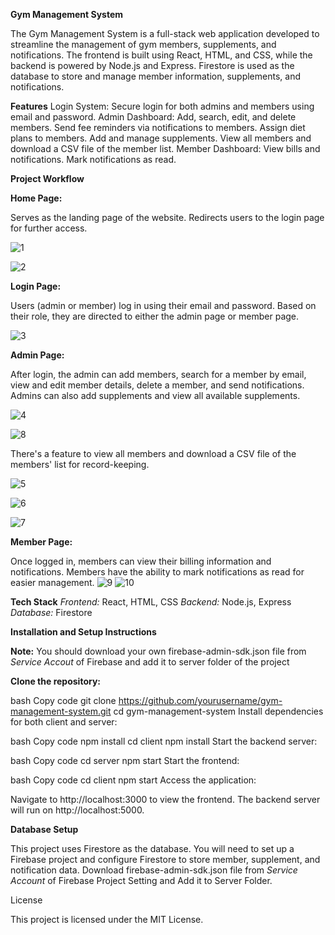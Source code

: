 ****Gym Management System****

The Gym Management System is a full-stack web application developed to streamline the management of gym members, supplements, and notifications. The frontend is built using React, HTML, and CSS, while the backend is powered by Node.js and Express. Firestore is used as the database to store and manage member information, supplements, and notifications.

**Features**
Login System: Secure login for both admins and members using email and password.
Admin Dashboard:
Add, search, edit, and delete members.
Send fee reminders via notifications to members.
Assign diet plans to members.
Add and manage supplements.
View all members and download a CSV file of the member list.
Member Dashboard:
View bills and notifications.
Mark notifications as read.

**Project Workflow**

**Home Page:**

Serves as the landing page of the website.
Redirects users to the login page for further access.

![1](https://github.com/user-attachments/assets/a10ea242-b6a8-4077-86b0-3aa3ef51629c)

![2](https://github.com/user-attachments/assets/48f44c7f-cfff-4d5b-88d3-51381841b482)

**Login Page:**

Users (admin or member) log in using their email and password.
Based on their role, they are directed to either the admin page or member page.

![3](https://github.com/user-attachments/assets/c096ae49-552f-4f13-8652-c61d5370e27f)

**Admin Page:**

After login, the admin can add members, search for a member by email, view and edit member details, delete a member, and send notifications.
Admins can also add supplements and view all available supplements.

![4](https://github.com/user-attachments/assets/8cd58e5a-3d7a-4412-a8a0-fdeed7740453)

![8](https://github.com/user-attachments/assets/bf0d1b72-75f3-4a14-a3ee-96ba64bb7e5f)

There's a feature to view all members and download a CSV file of the members' list for record-keeping.

![5](https://github.com/user-attachments/assets/368a6a5d-505b-48d5-85a9-a2f8ba8e1556)

![6](https://github.com/user-attachments/assets/c431fdd4-9eb5-485e-a4ac-431e8ffe4476)

![7](https://github.com/user-attachments/assets/984184bb-3f7d-4bc7-80b9-b5bc74399734)

**Member Page:**

Once logged in, members can view their billing information and notifications.
Members have the ability to mark notifications as read for easier management.
![9](https://github.com/user-attachments/assets/8b80835b-6c41-42f1-8710-1452e73da314)
![10](https://github.com/user-attachments/assets/a43ad2e5-cb5e-4162-a6f6-4dc0cd96864c)


**Tech Stack**
*Frontend:* React, HTML, CSS
*Backend:* Node.js, Express
*Database:* Firestore

**Installation and Setup Instructions**

**Note:** You should download your own firebase-admin-sdk.json file from *Service Accout* of Firebase and add it to server folder of the project

**Clone the repository:**

bash
Copy code
git clone https://github.com/yourusername/gym-management-system.git
cd gym-management-system
Install dependencies for both client and server:

bash
Copy code
npm install
cd client
npm install
Start the backend server:

bash
Copy code
cd server
npm start
Start the frontend:

bash
Copy code
cd client
npm start
Access the application:

Navigate to http://localhost:3000 to view the frontend.
The backend server will run on http://localhost:5000.

**Database Setup**

This project uses Firestore as the database. You will need to set up a Firebase project and configure Firestore to store member, supplement, and notification data. Download firebase-admin-sdk.json file from *Service Account* of Firebase Project Setting and Add it to Server Folder.

License

This project is licensed under the MIT License.

